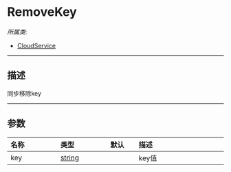 # RemoveKey

*所属类*:
* [CloudService](/Api/Classes/Service/CloudService.md)
------------------------------------------------------------------------------------------
## 描述

同步移除key

------------------------------------------------------------------------------------------
## 参数

|<div style="width:100px">名称</div>|<div style="width:100px">类型</div>|<div style="width:50px">默认</div>|<div style="width:350px">描述</div>|
|:---|:---|:---|:---|
|key|[string](/Api/DataType/String.md)||key值|
